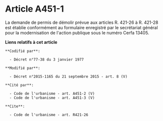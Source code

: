 # Article A451-1

La demande de permis de démolir prévue aux articles R. 421-26 à R. 421-28 est établie conformément au formulaire enregistré
par le secrétariat général pour la modernisation de l'action publique sous le numéro Cerfa 13405.

**Liens relatifs à cet article**

	**Codifié par**:

	  - Décret n°77-38 du 3 janvier 1977

	**Modifié par**:

	  - Décret n°2015-1165 du 21 septembre 2015 - art. 8 (V)

	**Cité par**:

	  - Code de l'urbanisme - art. A451-2 (V)
	  - Code de l'urbanisme - art. A451-3 (V)

	**Cite**:

	  - Code de l'urbanisme - art. R421-26
